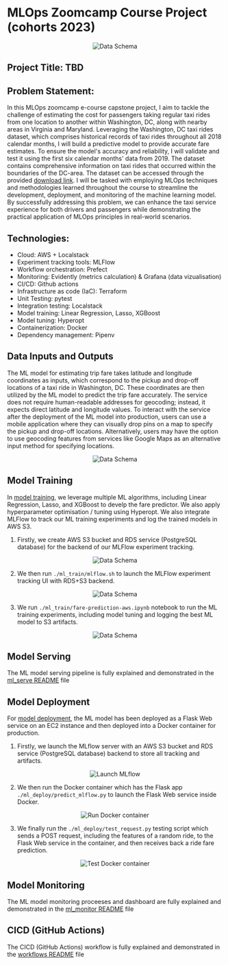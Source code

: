 # MLOps Zoomcamp Course Project (cohorts 2023)

<p align="center">
  <img src="img/mlops-high-level.gif" alt="Data Schema">
</p>

## Project Title: TBD

## Problem Statement:

In this MLOps zoomcamp e-course capstone project, I aim to tackle the challenge of estimating the cost for passengers taking regular taxi rides from one location to another within Washington, DC, along with nearby areas in Virginia and Maryland. Leveraging the Washington, DC taxi rides dataset, which comprises historical records of taxi rides throughout all 2018 calendar months, I will build a predictive model to provide accurate fare estimates. To ensure the model's accuracy and reliability, I will validate and test it using the first six calendar months' data from 2019. The dataset contains comprehensive information on taxi rides that occurred within the boundaries of the DC-area. The dataset can be accessed through the provided [download link](https://opendata.dc.gov/search?categories=transportation&q=taxi&type=document%20link). I will be tasked with employing MLOps techniques and methodologies learned throughout the course to streamline the development, deployment, and monitoring of the machine learning model. By successfully addressing this problem, we can enhance the taxi service experience for both drivers and passengers while demonstrating the practical application of MLOps principles in real-world scenarios.

## Technologies:

- Cloud: AWS + Localstack
- Experiment tracking tools: MLFlow
- Workflow orchestration: Prefect
- Monitoring: Evidently (metrics calculation) & Grafana (data vizualisation)
- CI/CD: Github actions
- Infrastructure as code (IaC): Terraform
- Unit Testing: pytest
- Integration testing: Localstack
- Model training: Linear Regression, Lasso, XGBoost
- Model tuning: Hyperopt
- Containerization: Docker
- Dependency management: Pipenv

## Data Inputs and Outputs

The ML model for estimating trip fare takes latitude and longitude coordinates as inputs, which correspond to the pickup and drop-off locations of a taxi ride in Washington, DC. These coordinates are then utilized by the ML model to predict the trip fare accurately. The service does not require human-readable addresses for geocoding; instead, it expects direct latitude and longitude values. To interact with the service after the deployment of the ML model into production, users can use a mobile application where they can visually drop pins on a map to specify the pickup and drop-off locations. Alternatively, users may have the option to use geocoding features from services like Google Maps as an alternative input method for specifying locations.

<p align="center">
  <img src="img/data_schema.PNG" alt="Data Schema">
</p>

## Model Training

In [model training](./ml_train/), we leverage multiple ML algorithms, including Linear Regression, Lasso, and XGBoost to develp the fare predictor. We also apply hyperparameter optimisation / tuning using Hyperopt. We also integrate MLFlow to track our ML training experiments and log the trained models in AWS S3. 

1. Firstly, we create AWS S3 bucket and RDS service (PostgreSQL database) for the backend of our MLFlow experiment tracking.

<p align="center">
  <img src="img/rds_s3.PNG" alt="Data Schema">
</p>

2. We then run `./ml_train/mlflow.sh` to launch the MLFlow experiment tracking UI with RDS+S3 backend.

<p align="center">
  <img src="img/mlflow_ui.PNG" alt="Data Schema">
</p>

3. We run `./ml_train/fare-prediction-aws.ipynb` notebook to run the ML training experiments, including model tuning and logging the best ML model to S3 artifacts. 

<p align="center">
  <img src="img/best_model_mlflow_s3.PNG" alt="Data Schema">
</p>

## Model Serving

The ML model serving pipeline is fully explained and demonstrated in the [ml_serve README](ml_serve/README.md) file

## Model Deployment

For [model deployment](./ml_deploy), the ML model has been deployed as a Flask Web service on an EC2 instance and then deployed into a Docker container for production.

1. Firstly, we launch the MLflow server with an AWS S3 bucket and RDS service (PostgreSQL database) backend to store all tracking and artifacts.

<p align="center">
  <img src="img/ml_deploy_launch_mlflow.PNG" alt="Launch MLflow">
</p>

2. We then run the Docker container which has the Flask app `./ml_deploy/predict_mlflow.py` to launch the Flask Web service inside Docker. 

<p align="center">
  <img src="img/ml_deploy_run_container.PNG" alt="Run Docker container">
</p>

3. We finally run the `./ml_deploy/test_request.py` testing script which sends a POST request, including the features of a random ride, to the Flask Web service in the container, and then receives back a ride fare prediction.

<p align="center">
  <img src="img/ml_deploy_test_container.PNG" alt="Test Docker container">
</p> 

## Model Monitoring

The ML model monitoring proceeses and dashboard are fully explained and demonstrated in the [ml_monitor README](ml_monitor/README.md) file

## CICD (GitHub Actions)

The CICD (GitHub Actions) workflow is fully explained and demonstrated in the [workflows README](.github/workflows/README.md) file


